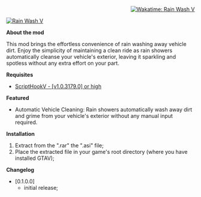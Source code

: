 <p align="right">
    <a href="https://wakatime.com/badge/user/62df9c07-c6d2-43a7-b767-6b968431c589/project/e7d46524-65fc-47f3-b4cd-d50eef0dc464" target="_blank">
        <img alt="Wakatime: Rain Wash V" src="https://wakatime.com/badge/user/62df9c07-c6d2-43a7-b767-6b968431c589/project/e7d46524-65fc-47f3-b4cd-d50eef0dc464.svg" />
    </a>
</p>

<p>
    <a href="https://www.gta5-mods.com/scripts/rain-wash-v#description_tab" target="_blank">
        <img alt="Rain Wash V" src="https://img.gta5-mods.com/q95/images/rain-wash-v/e96c9c-rain-wash-v-min.png" />
    </a>
</p>

<p><strong>About the mod</strong></p>
<p>This mod brings the effortless convenience of rain washing away vehicle dirt. Enjoy the simplicity of maintaining a clean ride as rain showers automatically cleanse your vehicle's exterior, leaving it sparkling and spotless without any extra effort on your part.</p>

<p><strong>Requisites</strong></p>
<ul>
    <li><a target="_blank" rel="noopener noreferrer" href="http://www.dev-c.com/gtav/scripthookv/">ScriptHookV - [v1.0.3179.0] or high</a></li>
</ul>

<p><strong>Featured</strong></p>
<ul>
    <li>Automatic Vehicle Cleaning: Rain showers automatically wash away dirt and grime from your vehicle's exterior without any manual input required.</li>
</ul>

<p><strong>Installation</strong></p>
<ol>
    <li>Extract from the ".rar" the ".asi" file;</li>
    <li>Place the extracted file in your game's root directory (where you have installed GTAV);</li>
</ol>

<p><strong>Changelog</strong></p>
<ul>
    <li>[0.1.0.0]<ul>
            <li>initial release;</li>
        </ul>
    </li>
</ul>
